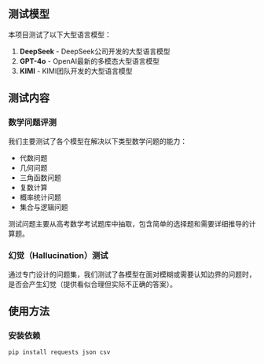 
## 测试模型

本项目测试了以下大型语言模型：

1. **DeepSeek** - DeepSeek公司开发的大型语言模型
2. **GPT-4o** - OpenAI最新的多模态大型语言模型
3. **KIMI** - KIMI团队开发的大型语言模型

## 测试内容

### 数学问题评测

我们主要测试了各个模型在解决以下类型数学问题的能力：
- 代数问题
- 几何问题
- 三角函数问题
- 复数计算
- 概率统计问题
- 集合与逻辑问题

测试问题主要从高考数学考试题库中抽取，包含简单的选择题和需要详细推导的计算题。

### 幻觉（Hallucination）测试

通过专门设计的问题集，我们测试了各模型在面对模糊或需要认知边界的问题时，是否会产生幻觉（提供看似合理但实际不正确的答案）。

## 使用方法

### 安装依赖

```bash
pip install requests json csv
